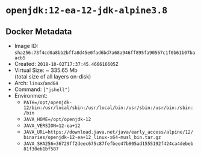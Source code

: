 # `openjdk:12-ea-12-jdk-alpine3.8`

## Docker Metadata

- Image ID: `sha256:73f4cd0a8bb2bffa8d45e0fad6bd7a68a946ff895fa90567c1f0b61b07baacb5`
- Created: `2018-10-02T17:37:45.466616605Z`
- Virtual Size: ~ 335.65 Mb  
  (total size of all layers on-disk)
- Arch: `linux`/`amd64`
- Command: `["jshell"]`
- Environment:
  - `PATH=/opt/openjdk-12/bin:/usr/local/sbin:/usr/local/bin:/usr/sbin:/usr/bin:/sbin:/bin`
  - `JAVA_HOME=/opt/openjdk-12`
  - `JAVA_VERSION=12-ea+12`
  - `JAVA_URL=https://download.java.net/java/early_access/alpine/12/binaries/openjdk-12-ea+12_linux-x64-musl_bin.tar.gz`
  - `JAVA_SHA256=36729ff2deec675c87fefbee47b805ad1555192f424ca4debeb81f30eb1bf587`
